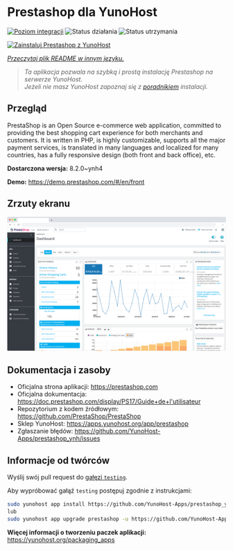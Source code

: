 <!--
To README zostało automatycznie wygenerowane przez <https://github.com/YunoHost/apps/tree/master/tools/readme_generator>
Nie powinno być ono edytowane ręcznie.
-->

# Prestashop dla YunoHost

[![Poziom integracji](https://apps.yunohost.org/badge/integration/prestashop)](https://ci-apps.yunohost.org/ci/apps/prestashop/)
![Status działania](https://apps.yunohost.org/badge/state/prestashop)
![Status utrzymania](https://apps.yunohost.org/badge/maintained/prestashop)

[![Zainstaluj Prestashop z YunoHost](https://install-app.yunohost.org/install-with-yunohost.svg)](https://install-app.yunohost.org/?app=prestashop)

*[Przeczytaj plik README w innym języku.](./ALL_README.md)*

> *Ta aplikacja pozwala na szybką i prostą instalację Prestashop na serwerze YunoHost.*  
> *Jeżeli nie masz YunoHost zapoznaj się z [poradnikiem](https://yunohost.org/install) instalacji.*

## Przegląd

PrestaShop is an Open Source e-commerce web application, committed to providing the best shopping cart experience for both merchants and customers. It is written in PHP, is highly customizable, supports all the major payment services, is translated in many languages and localized for many countries, has a fully responsive design (both front and back office), etc.

**Dostarczona wersja:** 8.2.0~ynh4

**Demo:** <https://demo.prestashop.com/#/en/front>

## Zrzuty ekranu

![Zrzut ekranu z Prestashop](./doc/screenshots/screenshot.png)

## Dokumentacja i zasoby

- Oficjalna strona aplikacji: <https://prestashop.com>
- Oficjalna dokumentacja: <https://doc.prestashop.com/display/PS17/Guide+de+l'utilisateur>
- Repozytorium z kodem źródłowym: <https://github.com/PrestaShop/PrestaShop>
- Sklep YunoHost: <https://apps.yunohost.org/app/prestashop>
- Zgłaszanie błędów: <https://github.com/YunoHost-Apps/prestashop_ynh/issues>

## Informacje od twórców

Wyślij swój pull request do [gałęzi `testing`](https://github.com/YunoHost-Apps/prestashop_ynh/tree/testing).

Aby wypróbować gałąź `testing` postępuj zgodnie z instrukcjami:

```bash
sudo yunohost app install https://github.com/YunoHost-Apps/prestashop_ynh/tree/testing --debug
lub
sudo yunohost app upgrade prestashop -u https://github.com/YunoHost-Apps/prestashop_ynh/tree/testing --debug
```

**Więcej informacji o tworzeniu paczek aplikacji:** <https://yunohost.org/packaging_apps>
